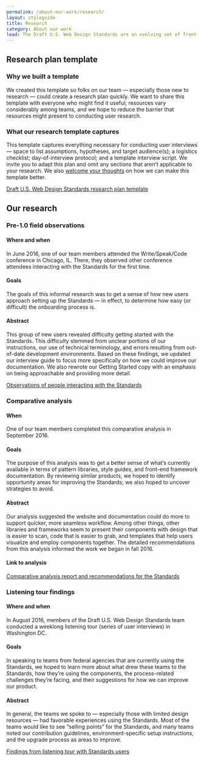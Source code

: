 ```yaml
---
permalink: /about-our-work/research/
layout: styleguide
title: Research
category: About our work
lead: The Draft U.S. Web Design Standards are an evolving set of front-end design resources. A core part of continuing to improve them is focused design research. We’re sharing our research templates, as well as documentation of our research approach and findings so far. We hope to give insights into the design choices we have made for the Standards and where <a href="https://standards.usa.gov/about-our-work/product-roadmap/">our roadmap</a> is headed. Additionally, we hope you’ll find these resources useful as you conduct research in your own work.
---
```


## Research plan template<a id="research-plan-template"></a>

### Why we built a template

We created this template so folks on our team — especially those new to research — could create a research plan quickly. We want to share this template with everyone who might find it useful; resources vary considerably among teams, and we hope to reduce the barrier that resources might present to conducting user research.

### What our research template captures

This template captures everything necessary for conducting user interviews — space to list assumptions, hypotheses, and target audience(s); a logistics checklist; day-of-interview protocol; and a template interview script. We invite you to adapt this plan and omit any sections that aren’t applicable to your research. We also [welcome your thoughts](https://github.com/18F/web-design-standards-docs/issues) on how we can make this template better.

[Draft U.S. Web Design Standards research plan template](https://github.com/18F/web-design-standards/wiki/research-plan-template)

## Our research<a id="our-research"></a>

### Pre-1.0 field observations

#### Where and when

In June 2016, one of our team members attended the Write/Speak/Code conference in Chicago, IL. There, they observed other conference attendees interacting with the Standards for the first time.

#### Goals

The goals of this informal research was to get a sense of how new users approach setting up the Standards — in effect, to determine how easy (or difficult) the onboarding process is.

#### Abstract

This group of new users revealed difficulty getting started with the Standards. This difficulty stemmed from unclear portions of our instructions, our use of technical terminology, and errors resulting from out-of-date development environments. Based on these findings, we updated our interview guide to focus more specifically on how we could improve our documentation. We also rewrote our Getting Started copy with an emphasis on being approachable and providing more detail.

[Observations of people interacting with the Standards](https://github.com/18F/web-design-standards/wiki/Chicago-June-Observations)

### Comparative analysis

#### When

One of our team members completed this comparative analysis in September 2016.

#### Goals

The purpose of this analysis was to get a better sense of what’s currently available in terms of pattern libraries, style guides, and front-end framework documentation. By reviewing similar products, we hoped to identify opportunity areas for improving the Standards; we also hoped to uncover strategies to avoid.

#### Abstract

Our analysis suggested the website and documentation could do more to support quicker, more seamless workflow. Among other things, other libraries and frameworks seem to present their components with design that is easier to scan, code that is easier to grab, and templates that help users visualize and employ components together. The detailed recommendations from this analysis informed the work we began in fall 2016.

#### Link to analysis

[Comparative analysis report and recommendations for the Standards](https://github.com/18F/web-design-standards/wiki/Comparative-Analysis)

### Listening tour findings

#### Where and when

In August 2016, members of the Draft U.S. Web Design Standards team conducted a weeklong listening tour (series of user interviews) in Washington DC.

#### Goals

In speaking to teams from federal agencies that are currently using the Standards, we hoped to learn more about what drew these teams to the Standards, how they’re using the components, the process-related challenges they’re facing, and their suggestions for how we can improve our product.

#### Abstract

In general, the teams we spoke to — especially those with limited design resources — had favorable experiences using the Standards. Most of the teams would like to see “selling points” for the Standards, and many teams noted our contribution guidelines, environment-specific setup instructions, and the upgrade process as areas to improve.

[Findings from listening tour with Standards users](https://github.com/18F/web-design-standards/wiki/August-Listening-Tour-Findings)
